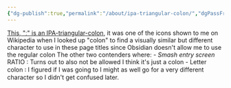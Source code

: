 ```yaml
---
{"dg-publish":true,"permalink":"/about/ipa-triangular-colon/","dgPassFrontmatter":true}
---
```


[This, "ː" is an IPA-triangular-colon](https://youtube.com/watch?v=GLlLQ3LmZWU&t=180), it was one of the icons shown to me on Wikipedia when I looked up "colon" to find a visually similar but different character to use in these page titles since Obsidian doesn't allow me to use the regular colon
The other two contenders where:
	- *Smash entry screen* RATIO :
	  Turns out to also not be allowed I think it's just a colon
	- Letter colon ꞉
	  I figured if I was going to I might as well go for a very different character so I didn't get confused later.